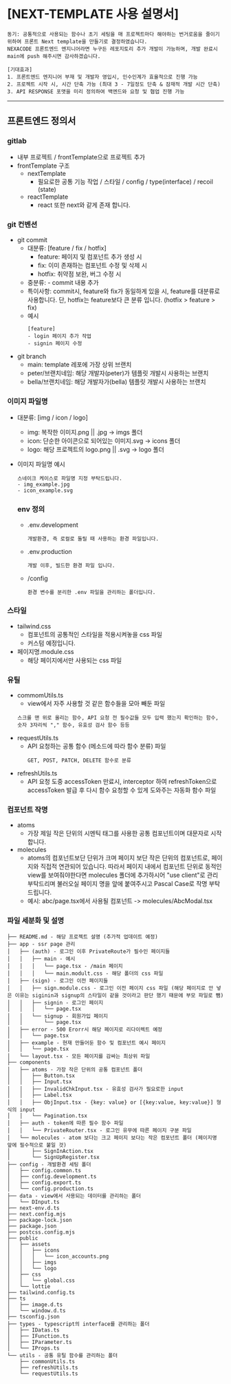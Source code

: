 # [NEXT-TEMPLATE 사용 설명서]

```
동기: 공통적으로 사용되는 함수나 초기 세팅을 매 프로젝트마다 해야하는 번거로움을 줄이기 위하여 프론트 Next template을 만들기로 결정하였습니다.
NEXACODE 프론트엔드 엔지니어라면 누구든 레포지토리 추가 개발이 가능하며, 개발 완료시 main에 push 해주시면 감사하겠습니다.

[기대효과]
1. 프론트엔드 엔지니어 부재 및 개발자 영입시, 인수인계가 효율적으로 진행 가능
2. 프로젝트 시작 시, 시간 단축 가능 (최대 3 - 7일정도 단축 & 잠재적 개발 시간 단축)
3. API RESPONSE 포맷을 미리 정의하여 백엔드와 요청 및 협업 진행 가능
```

---

## 프론트엔드 정의서

### gitlab

- 내부 프로젝트 / frontTemplate으로 프로젝트 추가
- frontTemplate 구조
  - nextTemplate
    - 필요로한 공통 기능 작업 / 스타일 / config / type(interface) / recoil (state)
  - reactTemplate
    - react 또한 next와 같게 존재 합니다.

### git 컨벤션

- git commit
  - 대분류: [feature / fix / hotfix]
    - feature: 페이지 및 컴포넌트 추가 생성 시
    - fix: 이미 존재하는 컴포넌트 수정 및 삭제 시
    - hotfix: 취약점 보완, 버그 수정 시
  - 중분류: - commit 내용 추가
  - 특이사항: commit시, feature와 fix가 동일하게 있을 시, feature를 대분류로 사용합니다. 단, hotfix는 feature보다 큰 분류 입니다. (hotfix > feature > fix)
  - 예시
    ```
    [feature]
    - login 페이지 추가 작업
    - signin 페이지 수정
    ```
- git branch
  - main: template 레포에 가장 상위 브랜치
  - peter/브랜치네임: 해당 개발자(peter)가 템플릿 개발시 사용하는 브랜치
  - bella/브랜치네임: 해당 개발자가(bella) 템플릿 개발시 사용하는 브랜치

### 이미지 파일명

- 대분류: [img / icon / logo]
  - img: 복작한 이미지.png || .jpg -> imgs 폴더
  - icon: 단순한 아이콘으로 되어있는 이미지.svg -> icons 폴더
  - logo: 해당 프로젝트의 logo.png || .svg -> logo 폴더
- 이미지 파일명 예시

  ```
  스네이크 케이스로 파일명 지정 부탁드립니다.
  - img_example.jpg
  - icon_example.svg
  ```

  ### env 정의

  - .env.development
    ```
    개발환경, 즉 로컬로 돌릴 때 사용하는 환경 파일입니다.
    ```
  - .env.production
    ```
    개발 이후, 빌드한 환경 파일 입니다.
    ```
  - /config
    ```
    환경 변수를 분리한 .env 파일을 관리하는 폴더입니다.
    ```

### 스타일

- tailwind.css
  - 컴포넌트의 공통적인 스타일을 적용시켜놓을 css 파일
  - 커스텀 예정입니다.
- 페이지명.module.css
  - 해당 페이지에서만 사용되는 css 파일

### 유틸

- commomUtils.ts
  - view에서 자주 사용할 것 같은 함수들을 모아 빼둔 파일
  ```
  스크롤 맨 위로 올리는 함수, API 요청 전 필수값들 모두 입력 했는지 확인하는 함수, 숫자 3자리씩 "," 함수, 유효성 검사 함수 등등
  ```
- requestUtils.ts
  - API 요청하는 공통 함수 (메소드에 따라 함수 분류) 파일
    ```
    GET, POST, PATCH, DELETE 함수로 분류
    ```
- refreshUtils.ts
  - API 요청 도중 accessToken 만료시, interceptor 하여 refreshToken으로 accessToken 발급 후 다시 함수 요청할 수 있게 도와주는 자동화 함수 파일

### 컴포넌트 작명

- atoms
  - 가장 제일 작은 단위의 시멘틱 태그를 사용한 공통 컴포넌트이며 대문자로 시작합니다.
- molecules
  - atoms의 컴포넌트보단 단위가 크며 페이지 보단 작은 단위의 컴포넌트로, 페이지와 직접적 연관되어 있습니다. 따라서 페이지 내에서 컴포넌트 단위로 동적인 view를 보여줘야한다면 molecules 폴더에 추가하시어 "use client"로 관리 부탁드리며 불러오실 페이지 명을 앞에 붙여주시고 Pascal Case로 작명 부탁드립니다.
  - 예시: abc/page.tsx에서 사용될 컴포넌트 -> molecules/AbcModal.tsx

### 파일 세분화 및 설명

```
├── README.md - 해당 프로젝트 설명 (추가적 업데이트 예정)
├── app - ssr page 관리
│   ├── (auth) - 로그인 이후 PrivateRoute가 필수인 페이지들
│   │   ├── main - 예시
│   │   │   └── page.tsx - /main 페이지
│   │   │   └── main.modult.css - 해당 폴더의 css 파일
│   ├── (sign) - 로그인 이전 페이지들
│   │   ├── sign.module.css - 로그인 이전 페이지 css 파일 (해당 페이지로 안 넣은 이유는 siginin과 signup의 스타일이 같을 것이라고 판단 했기 때문에 부모 파일로 뺌)
│   │   ├── signin - 로그인 페이지
│   │   │   └── page.tsx
│   │   └── signup - 회원가입 페이지
│   │       └── page.tsx
│   ├── error - 500 Erorr시 해당 페이지로 리다이렉트 예정
│   │   └── page.tsx
│   ├── example - 현재 만들어둔 함수 및 컴포넌트 예시 페이지
│   │   └── page.tsx
│   └── layout.tsx - 모든 페이지를 감싸는 최상위 파일
├── components
│   ├── atoms - 가장 작은 단위의 공통 컴포넌트 폴더
│   │   ├── Button.tsx
│   │   ├── Input.tsx
│   │   ├── InvalidChkInput.tsx - 유효성 검사가 필요로한 input
│   │   ├── Label.tsx
│   │   ├── ObjInput.tsx - {key: value} or [{key:value, key:value}] 형식의 input
│   │   └── Pagination.tsx
│   ├── auth - token에 따른 필수 함수 파일
│   │   └── PrivateRouter.tsx - 로그인 유무에 따른 페이지 구분 파일
│   └── molecules - atom 보다는 크고 페이지 보다는 작은 컴포넌트 폴더 (페이지명 앞에 필수적으로 붙일 것)
│       ├── SignInAction.tsx
│       └── SignUpRegister.tsx
├── config - 개발환경 세팅 폴더
│   ├── config.common.ts
│   ├── config.development.ts
│   ├── config.export.ts
│   └── config.production.ts
├── data - view에서 사용되는 데이터를 관리하는 폴더
│   └── DInput.ts
├── next-env.d.ts
├── next.config.mjs
├── package-lock.json
├── package.json
├── postcss.config.mjs
├── public
│   ├── assets
│   │   ├── icons
│   │   │   └── icon_accounts.png
│   │   ├── imgs
│   │   └── logo
│   ├── css
│   │   └── global.css
│   └── lottie
├── tailwind.config.ts
├── ts
│   ├── image.d.ts
│   └── window.d.ts
├── tsconfig.json
├── types - typescript의 interface를 관리하는 폴더
│   ├── IDatas.ts
│   ├── IFunction.ts
│   ├── IParameter.ts
│   └── IProps.ts
└── utils - 공통 유틸 함수를 관리하는 폴더
    ├── commonUtils.ts
    ├── refreshUtils.ts
    └── requestUtils.ts
```
